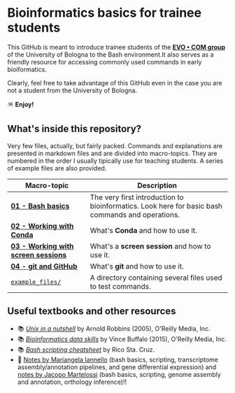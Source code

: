 # Bioinformatics basics for trainee students
This GitHub is meant to introduce trainee students of the **[EVO • COM group](https://sites.google.com/view/evo-com-unibo/home)** of the University of Bologna to the Bash environment.It also serves as a friendly resource for accessing commonly used commands in early bioiformatics.

Clearly, feel free to take advantage of this GitHub even in the case you are not a student from the University of Bologna.

🪅 **Enjoy!**

## What's inside this repository?

Very few files, actually, but fairly packed. Commands and explanations are presented in markdown files and are divided into macro-topics. They are numbered in the order I usually tipically use for teaching students. A series of example files are also provided.

| Macro-topic | Description |
| --- | --- |
| [**01 - Bash basics**](./01_bash_basics.md) | The very first introduction to bioinformatics. Look here for basic bash commands and operations. | 
| [**02 - Working with Conda**](./02_working_with_conda.md) | What's **Conda** and how to use it. |
| [**03 - Working with screen sessions**](./03_working_in_screen_sessions) | What's a **screen session** and how to use it. |
| [**04 - git and GitHub**](./04_git_and_github.md) | What's **git** and how to use it.
| [<code>example_files/</code>](./example_files/) | A directory containing several files used to test commands. |

## Useful textbooks and other resources
  - 📚 [*Unix in a nutshell*](https://www.oreilly.com/library/view/unix-in-a/0596100299/) by Arnold Robbins (2005), O'Reilly Media, Inc.
  - 📚 [*Bioinformatics data skills*](https://www.oreilly.com/library/view/bioinformatics-data-skills/9781449367480/) by Vince Buffalo (2015), O'Reilly Media, Inc.
  - 📚 [*Bash scripting cheatsheet*](https://devhints.io/bash) by Rico Sta. Cruz.
  - 📝 [Notes by Mariangela Iannello](https://github.com/MariangelaIannello/didattica) (bash basics, scripting, transcriptome assembly/annotation pipelines, and gene differential expression) and [notes by Jacopo Martelossi](https://github.com/jacopoM28/CompOmics_Tutorship/tree/main) (bash basics, scripting, genome assembly and annotation, orthology inference)!!